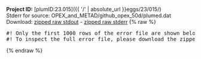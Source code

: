**Project ID:** [plumID:23.015]({{ '/' | absolute_url }}eggs/23/015/)  
Stderr for source:  OPEX_and_METAD/github_opex_50d/plumed.dat   
Download: [zipped raw stdout](plumed.dat.plumed.stdout.txt.zip) - [zipped raw stderr](plumed.dat.plumed.stderr.txt.zip) 
{% raw %}
<pre>
#! Only the first 1000 rows of the error file are shown below
#! To inspect the full error file, please download the zipped raw stderr file above
</pre>
{% endraw %}
